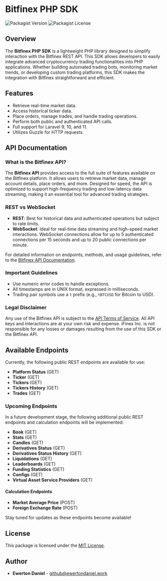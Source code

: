 # Bitfinex PHP SDK

![Packagist Version](https://img.shields.io/packagist/v/ewertondaniel/bitfinex-php-sdk)
![Packagist License](https://img.shields.io/packagist/l/ewertondaniel/bitfinex-php-sdk)

## Overview

The **Bitfinex PHP SDK** is a lightweight PHP library designed to simplify interaction with the Bitfinex REST API. This SDK allows developers to easily integrate advanced cryptocurrency trading functionalities into PHP applications. Whether building automated trading bots, monitoring market trends, or developing custom trading platforms, this SDK makes the integration with Bitfinex straightforward and efficient.

## Features

- Retrieve real-time market data.
- Access historical ticker data.
- Place orders, manage trades, and handle trading operations.
- Perform both public and authenticated API calls.
- Full support for Laravel 9, 10, and 11.
- Utilizes Guzzle for HTTP requests.

## API Documentation

### What is the Bitfinex API?

The **Bitfinex API** provides access to the full suite of features available on the Bitfinex platform. It allows users to retrieve market data, manage account details, place orders, and more. Designed for speed, the API is optimized to support high-frequency trading and low-latency data streaming, making it an essential tool for advanced trading strategies.

### REST vs WebSocket

- **REST**: Best for historical data and authenticated operations but subject to rate limits.
- **WebSocket**: Ideal for real-time data streaming and high-speed market interactions. WebSocket connections allow for up to 5 authenticated connections per 15 seconds and up to 20 public connections per minute.

For detailed information on endpoints, methods, and usage guidelines, refer to the [Bitfinex API Documentation](https://docs.bitfinex.com/).

### Important Guidelines

- Use numeric error codes to handle exceptions.
- All timestamps are in UNIX format, expressed in milliseconds.
- Trading pair symbols use a `t` prefix (e.g., `tBTCUSD` for Bitcoin to USD).

### Legal Disclaimer

Any use of the Bitfinex API is subject to the [API Terms of Service](https://www.bitfinex.com/legal/api). All API keys and interactions are at your own risk and expense. iFinex Inc. is not responsible for any losses or damages resulting from the use of this SDK or the Bitfinex API.

## Available Endpoints

Currently, the following public REST endpoints are available for use:

- **Platform Status** (GET)
- **Ticker** (GET)
- **Tickers** (GET)
- **Tickers History** (GET)
- **Trades** (GET)

### Upcoming Endpoints

In a future development stage, the following additional public REST endpoints and calculation endpoints will be implemented:

- **Book** (GET)
- **Stats** (GET)
- **Candles** (GET)
- **Derivatives Status** (GET)
- **Derivatives Status History** (GET)
- **Liquidations** (GET)
- **Leaderboards** (GET)
- **Funding Statistics** (GET)
- **Configs** (GET)
- **Virtual Asset Service Providers** (GET)

#### Calculation Endpoints

- **Market Average Price** (POST)
- **Foreign Exchange Rate** (POST)

Stay tuned for updates as these endpoints become available!

## License

This package is licensed under the [MIT License](LICENSE).

## Author

- **Ewerton Daniel** - [github@ewertondaniel.work](mailto:github@ewertondaniel.work)
